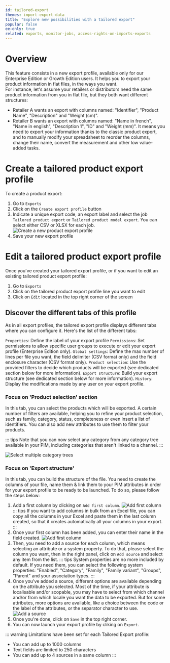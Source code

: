 ```yaml
---
id: tailored-export
themes: import-export-data
title: "Explore new possibilities with a tailored export"
popular: false
ee-only: true
related: exports, monitor-jobs, access-rights-on-imports-exports
---
```


# Overview

This feature consists in a new export profile, available only for our Enterprise Edition or Growth Edition users.
It helps you to export your product information in flat files, in the ways you want.  
For instance, let's assume your retailers or distributors need the same product information from you in flat file, but they both want different structures:  
* Retailer A wants an export with columns named: "Identifier", "Product Name", "Description" and "Weight (cm)".
* Retailer B wants an export with columns named: "Name in french", "Name in english", "Description 1", "ID" and "Weight (mm)".
It means you need to export your information thanks to the classic product export, and to manually modify your spreadsheet to reorder the columns, change their name, convert the measurement and other low value-added tasks.  

# Create a tailored product export profile

To create a product export:
1. Go to `Exports`
1. Click on the `Create export profile` button
1. Indicate a unique export code, an export label and select the job `Tailored product export` or `Tailored product model export`. You can select either CSV or XLSX for each job.
![Create a new product export profile](../img/TailoredExport_Create-export-profile.png)
1. Save your new export profile

# Edit a tailored product export profile

Once you've created your tailored export profile, or if you want to edit an existing tailored product export profile:
1. Go to `Exports`
1. Click on the tailored product export profile line you want to edit
1. Click on `Edit` located in the top right corner of the screen  

## Discover the different tabs of this profile

As in all export profiles, the tailored export profile displays different tabs where you can configure it. Here's the list of the different tabs:

`Properties`: Define the label of your export profile
`Permissions`: Set permissions to allow specific user groups to execute or edit your export profile (Enterprise Edition only).
`Global settings`: Define the max number of lines per file you want, the field delimiter (CSV format only) and the field enclosure character (CSV format only).
`Product selection`: Use the provided filters to decide which products will be exported (see dedicated section below for more information).
`Export structure`: Build your export structure (see dedicated section below for more information).
`History`: Display the modifications made by any user on your export profile.


### Focus on 'Product selection' section

In this tab, you can select the products which will be exported.
A certain number of filters are available, helping you to refine your product selection, such as family, category, status, completeness or even insert a list of identifiers. You can also add new attributes to use them to filter your products.

::: tips
Note that you can now select any category from any category tree available in your PIM, including categories that aren't linked to a channel.
:::

![Select multiple category trees](../img/TailoredExport_Select-categories.png)

### Focus on 'Export structure'

In this tab, you can build the structure of the file.
You need to create the columns of your file, name them & link them to your PIM attributes in order for your export profile to be ready to be launched.
To do so, please follow the steps below:
1.  Add a first column by clicking on `Add first column`.
![Add first column](../img/TailoredExport_Add-first-column.png)  
::: tips
If you want to add columns in bulk from an Excel file, you can copy all the columns in your Excel and paste them in the last column created, so that it creates automatically all your columns in your export.
:::
1.  Once your first column has been added, you can enter their name in the field created.
![Add first column](../img/TailoredExport_Column-headers.png)
1.  Then, you need to add a source for each column, which means selecting an attribute or a system property. To do that, please select the column you want, then in the right panel, click on `Add source` and select any item from the list.
::: tips
System properties are no more included by default. If you need them, you can select the following system properties: "Enabled", "Category", "Family", "Family variant", "Groups", "Parent" and your association types.
:::
1. Once you've added a source, different options are available depending on the attribute you selected. Most of the time, if  your attribute is localisable and/or scopable, you may have to select from which channel and/or from which locale you want the data to be exported. But for some attributes, more options are available, like a choice between the code or the label of the attributes, or the separator character to use.
![Add a source](../img/TailoredExport_Add-source.gif)
1.  Once you're done, click on `Save` in the top right corner.
1.  You can now launch your export profile by cliking on `Export`.

::: warning
Limitations have been set for each Tailored Export profile:
* You can add up to 1000 columns
* Text fields are limited to 250 characters
* You can add up to 4 sources in a same column
:::
